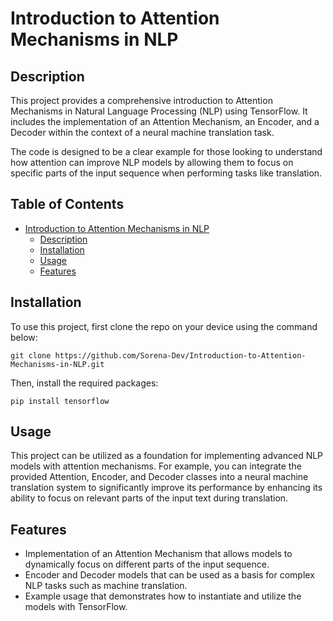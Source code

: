 # Introduction to Attention Mechanisms in NLP

## Description
This project provides a comprehensive introduction to Attention Mechanisms in Natural Language Processing (NLP) using TensorFlow. It includes the implementation of an Attention Mechanism, an Encoder, and a Decoder within the context of a neural machine translation task. 

The code is designed to be a clear example for those looking to understand how attention can improve NLP models by allowing them to focus on specific parts of the input sequence when performing tasks like translation.

## Table of Contents
- [Introduction to Attention Mechanisms in NLP](#introduction-to-attention-mechanisms-in-nlp)
  - [Description](#description)
  - [Installation](#installation)
  - [Usage](#usage)
  - [Features](#features)

## Installation
To use this project, first clone the repo on your device using the command below:
```
git clone https://github.com/Sorena-Dev/Introduction-to-Attention-Mechanisms-in-NLP.git
```

Then, install the required packages:
```
pip install tensorflow
```

## Usage
This project can be utilized as a foundation for implementing advanced NLP models with attention mechanisms. 
For example, you can integrate the provided Attention, Encoder, and Decoder classes into a neural machine translation system to significantly improve its performance by enhancing its ability to focus on relevant parts of the input text during translation.

## Features
- Implementation of an Attention Mechanism that allows models to dynamically focus on different parts of the input sequence.
- Encoder and Decoder models that can be used as a basis for complex NLP tasks such as machine translation.
- Example usage that demonstrates how to instantiate and utilize the models with TensorFlow.
